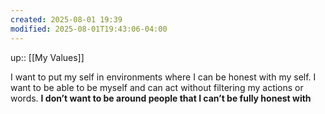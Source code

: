 ```yaml
---
created: 2025-08-01 19:39
modified: 2025-08-01T19:43:06-04:00
---
```

up:: [[My Values]]

<!--
Define the behaviors that align with this value. These actions will guide you back, when you fall off track. Be sure to include the “why” behind each. -->
I want to put my self in environments where I can be honest with my self. I want to be able to be myself and can act without filtering my actions or words. **I don’t want to be around people that I can’t be fully honest with** 


